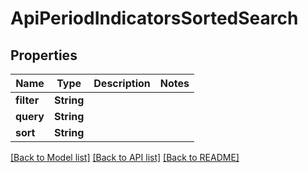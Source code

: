 # ApiPeriodIndicatorsSortedSearch

## Properties

Name | Type | Description | Notes
------------ | ------------- | ------------- | -------------
**filter** | **String** |  | 
**query** | **String** |  | 
**sort** | **String** |  | 

[[Back to Model list]](../README.md#documentation-for-models) [[Back to API list]](../README.md#documentation-for-api-endpoints) [[Back to README]](../README.md)


